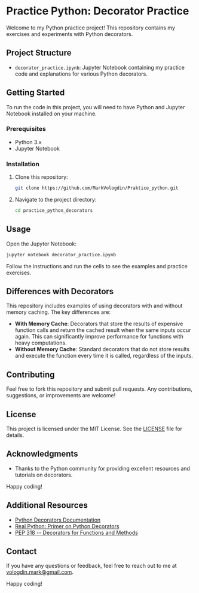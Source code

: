# Practice Python: Decorator Practice

Welcome to my Python practice project! This repository contains my exercises and experiments with Python decorators.

## Project Structure

- `decorator_practice.ipynb`: Jupyter Notebook containing my practice code and explanations for various Python decorators.

## Getting Started

To run the code in this project, you will need to have Python and Jupyter Notebook installed on your machine.

### Prerequisites

- Python 3.x
- Jupyter Notebook

### Installation

1. Clone this repository:
    ```bash
    git clone https://github.com/MarkVologdin/Praktice_python.git
    ```
2. Navigate to the project directory:
    ```bash
    cd practice_python_decorators
    ```

## Usage

Open the Jupyter Notebook:
```bash
jupyter notebook decorator_practice.ipynb
```

Follow the instructions and run the cells to see the examples and practice exercises.

## Differences with Decorators

This repository includes examples of using decorators with and without memory caching. The key differences are:

- **With Memory Cache**: Decorators that store the results of expensive function calls and return the cached result when the same inputs occur again. This can significantly improve performance for functions with heavy computations.
- **Without Memory Cache**: Standard decorators that do not store results and execute the function every time it is called, regardless of the inputs.

## Contributing

Feel free to fork this repository and submit pull requests. Any contributions, suggestions, or improvements are welcome!

## License

This project is licensed under the MIT License. See the [LICENSE](LICENSE) file for details.

## Acknowledgments

- Thanks to the Python community for providing excellent resources and tutorials on decorators.

Happy coding!
## Additional Resources

- [Python Decorators Documentation](https://docs.python.org/3/glossary.html#term-decorator)
- [Real Python: Primer on Python Decorators](https://realpython.com/primer-on-python-decorators/)
- [PEP 318 -- Decorators for Functions and Methods](https://www.python.org/dev/peps/pep-0318/)

## Contact

If you have any questions or feedback, feel free to reach out to me at [vologdin.mark@gmail.com](mailto:vologdin.mark@gmail.com).

Happy coding!